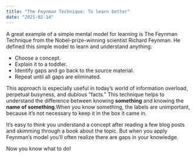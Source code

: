 ```yaml
---
title: "The Feynman Technique: To learn better"
date: "2021-02-14"
---
```


A great example of a simple mental model for learning is The Feynman Technique from the Nobel-prize-winning scientist Richard Feynman. He defined this simple model to learn and understand anything:

- Choose a concept.
- Explain it to a toddler.
- Identify gaps and go back to the source material.
- Repeat until all gaps are eliminated.

This approach is especially useful in today’s world of information overload, perpetual busyness, and dubious “facts.” This technique helps to understand the difference between knowing **something** and knowing the **name of something**.When you know something, the labels are unimportant, because it’s not necessary to keep it in the box it came in.

It’s easy to think you understand a concept after reading a few blog posts and skimming through a book about the topic. But when you apply Feynman’s model you’ll often realize there are gaps in your knowledge.

Now you know what to do!
